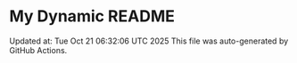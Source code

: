 # My Dynamic README
Updated at: Tue Oct 21 06:32:06 UTC 2025
This file was auto-generated by GitHub Actions.

